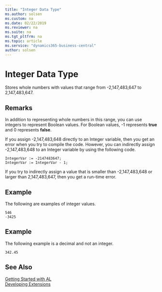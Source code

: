 ```yaml
---
title: "Integer Data Type"
ms.author: solsen
ms.custom: na
ms.date: 02/22/2019
ms.reviewer: na
ms.suite: na
ms.tgt_pltfrm: na
ms.topic: article
ms.service: "dynamics365-business-central"
author: solsen
---
```

[//]: # (START>DO_NOT_EDIT)
[//]: # (IMPORTANT:Do not edit any of the content between here and the END>DO_NOT_EDIT.)
[//]: # (Any modifications should be made in the .xml files in the ModernDev repo.)
# Integer Data Type
Stores whole numbers with values that range from -2,147,483,647 to 2,147,483,647.




[//]: # (IMPORTANT: END>DO_NOT_EDIT)

## Remarks  
 In addition to representing whole numbers in this range, you can use integers to represent Boolean values. For Boolean values, -1 represents **true** and 0 represents **false**.  
  
 If you assign -2,147,483,648 directly to an Integer variable, then you get an error when you try to compile the code. However, you can indirectly assign -2,147,483,648 to an Integer variable by using the following code.  
  
```  
IntegerVar := -2147483647;  
IntegerVar := IntegerVar - 1;  
```  
  
 If you try to indirectly assign a value that is smaller than -2,147,483,648 or larger than 2,147,483,647, then you get a run-time error.  


## Example  
 The following are examples of integer values.  
  
```  
546  
-3425  
```  
  
## Example  
 The following example is a decimal and not an integer.  
  
```  
342.45  
```  
  
## See Also
[Getting Started with AL](../../devenv-get-started.md)  
[Developing Extensions](../../devenv-dev-overview.md)  
